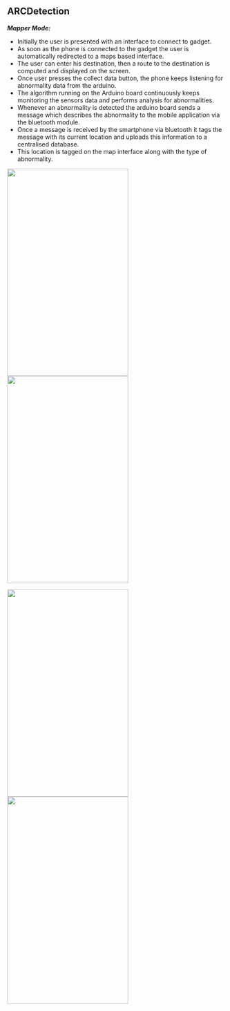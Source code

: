 ## ARCDetection

***Mapper Mode:***

- Initially  the user is presented with an interface to connect to gadget.
- As soon as the phone is connected to the gadget the user is automatically redirected to a maps based interface.
- The user can enter his destination, then a route to the destination is computed and displayed on the screen.
- Once user presses the collect data button, the phone keeps listening for abnormality data from the arduino.
- The algorithm running on the Arduino board continuously keeps monitoring the sensors data and performs analysis for abnormalities.
- Whenever an abnormality is detected the arduino board sends a message which describes the abnormality to the mobile application via the bluetooth module.
- Once a message is received by the smartphone via bluetooth it tags the message with its current location and uploads this information to a centralised database.
- This location is tagged on the map interface along with the type of abnormality.

<img src="https://github.com/VanithaKunta/ARCDetection/blob/master/src/outputs/map1.jpg" width="280" height="480">   <img src="https://github.com/VanithaKunta/ARCDetection/blob/master/src/outputs/map2.jpg" width="280" height="480">

<img src="https://github.com/VanithaKunta/ARCDetection/blob/master/src/outputs/map4.jpg" width="280" height="480">   <img src="https://github.com/VanithaKunta/ARCDetection/blob/master/src/outputs/map5.jpg" width="280" height="480">
